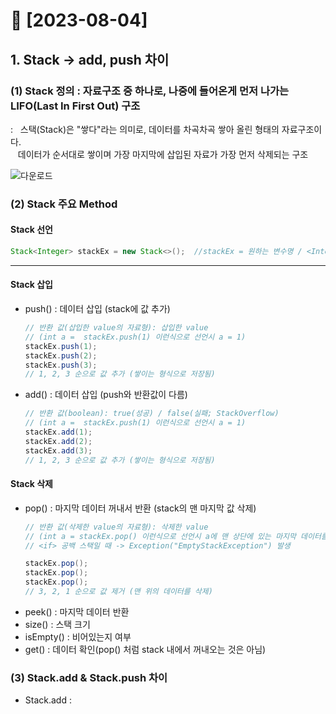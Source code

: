# 💜 [2023-08-04]
## 1. Stack -> add, push 차이
### (1) Stack 정의 : 자료구조 중 하나로, 나중에 들어온게 먼저 나가는 LIFO(Last In First Out) 구조
:  &nbsp; 스택(Stack)은 "쌓다"라는 의미로, 데이터를 차곡차곡 쌓아 올린 형태의 자료구조이다. <br>
 &nbsp; &nbsp;데이터가 순서대로 쌓이며 가장 마지막에 삽입된 자료가 가장 먼저 삭제되는 구조
   
  ![다운로드](https://github.com/ggiou/TIL/assets/110371892/812204b4-9a6c-4dfc-8ae9-74e419576ae5)

### (2) Stack 주요 Method
#### Stack 선언
  ``` java
  Stack<Integer> stackEx = new Stack<>();  //stackEx = 원하는 변수명 / <Integer> = 원하는 자료형
  ```
------
#### Stack 삽입
- push() : 데이터 삽입 (stack에 값 추가)
  ``` java
  // 반환 값(삽입한 value의 자료형): 삽입한 value
  // (int a =  stackEx.push(1) 이런식으로 선언시 a = 1)
  stackEx.push(1);
  stackEx.push(2);
  stackEx.push(3);
  // 1, 2, 3 순으로 값 추가 (쌓이는 형식으로 저장됨)
  ```
- add() : 데이터 삽입 (push와 반환값이 다름)
  ``` java
  // 반환 값(boolean): true(성공) / false(실패; StackOverflow)
  // (int a =  stackEx.push(1) 이런식으로 선언시 a = 1)
  stackEx.add(1);
  stackEx.add(2);
  stackEx.add(3);
  // 1, 2, 3 순으로 값 추가 (쌓이는 형식으로 저장됨)
  ```
#### Stack 삭제  
- pop() : 마지막 데이터 꺼내서 반환 (stack의 맨 마지막 값 삭제)
  ``` java
  // 반환 값(삭제한 value의 자료형): 삭제한 value
  // (int a = stackEx.pop() 이런식으로 선언시 a에 맨 상단에 있는 마지막 데이터를 반환해줌)
  // <if> 공백 스택일 때 -> Exception("EmptyStackException") 발생

  stackEx.pop();
  stackEx.pop();
  stackEx.pop();
  // 3, 2, 1 순으로 값 제거 (맨 위의 데이터를 삭제)
  ```
- peek() : 마지막 데이터 반환
- size() : 스택 크기
- isEmpty() : 비어있는지 여부
- get() : 데이터 확인(pop() 처럼 stack 내에서 꺼내오는 것은 아님)
 
### (3) Stack.add & Stack.push 차이
- Stack.add : 
